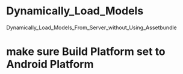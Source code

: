 # Dynamically_Load_Models
 Dynamically_Load_Models_From_Server_without_Using_Assetbundle
 
 # make sure Build Platform set to Android Platform 
